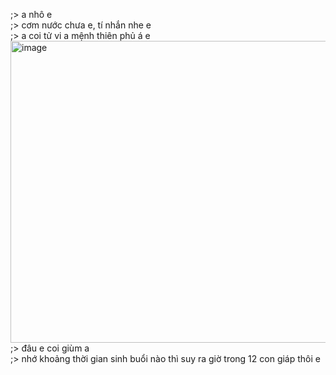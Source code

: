 ;> a nhô e<br>
;> cơm nước chưa e, tí nhắn nhe e<br>
;> a coi tử vi a mệnh thiên phủ á e<br>
<img width="1279" height="483" alt="image" src="https://github.com/user-attachments/assets/2e661eef-87c0-41a5-abfc-d25168f34d46" /><br>
;> đâu e coi giùm a<br>
;> nhớ khoảng thời gian sinh buổi nào thì suy ra giờ trong 12 con giáp thôi e
